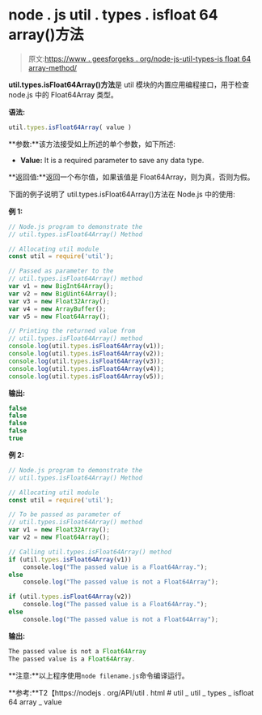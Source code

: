 # node . js util . types . isfloat 64 array()方法

> 原文:[https://www . geesforgeks . org/node-js-util-types-is float 64 array-method/](https://www.geeksforgeeks.org/node-js-util-types-isfloat64array-method/)

**util.types.isFloat64Array()方法**是 util 模块的内置应用编程接口，用于检查 node.js 中的 Float64Array 类型。

**语法:**

```js
util.types.isFloat64Array( value )
```

**参数:**该方法接受如上所述的单个参数，如下所述:

*   **Value:** It is a required parameter to save any data type.

**返回值:**返回一个布尔值，如果该值是 Float64Array，则为真，否则为假。

下面的例子说明了 util.types.isFloat64Array()方法在 Node.js 中的使用:

**例 1:**

```js
// Node.js program to demonstrate the   
// util.types.isFloat64Array() Method

// Allocating util module
const util = require('util');

// Passed as parameter to the
// util.types.isFloat64Array() method
var v1 = new BigInt64Array();
var v2 = new BigUint64Array();
var v3 = new Float32Array();
var v4 = new ArrayBuffer();
var v5 = new Float64Array();

// Printing the returned value from 
// util.types.isFloat64Array() method
console.log(util.types.isFloat64Array(v1));
console.log(util.types.isFloat64Array(v2));
console.log(util.types.isFloat64Array(v3));
console.log(util.types.isFloat64Array(v4));
console.log(util.types.isFloat64Array(v5));
```

**输出:**

```js
false
false
false
false
true

```

**例 2:**

```js
// Node.js program to demonstrate the   
// util.types.isFloat64Array() Method

// Allocating util module
const util = require('util');

// To be passed as parameter of 
// util.types.isFloat64Array() method
var v1 = new Float32Array();
var v2 = new Float64Array();

// Calling util.types.isFloat64Array() method
if (util.types.isFloat64Array(v1))
    console.log("The passed value is a Float64Array.");
else
    console.log("The passed value is not a Float64Array");

if (util.types.isFloat64Array(v2))
    console.log("The passed value is a Float64Array.");
else
    console.log("The passed value is not a Float64Array");
```

**输出:**

```js
The passed value is not a Float64Array
The passed value is a Float64Array.

```

**注意:**以上程序使用`node filename.js`命令编译运行。

**参考:**T2【https://nodejs . org/API/util . html # util _ util _ types _ isfloat 64 array _ value